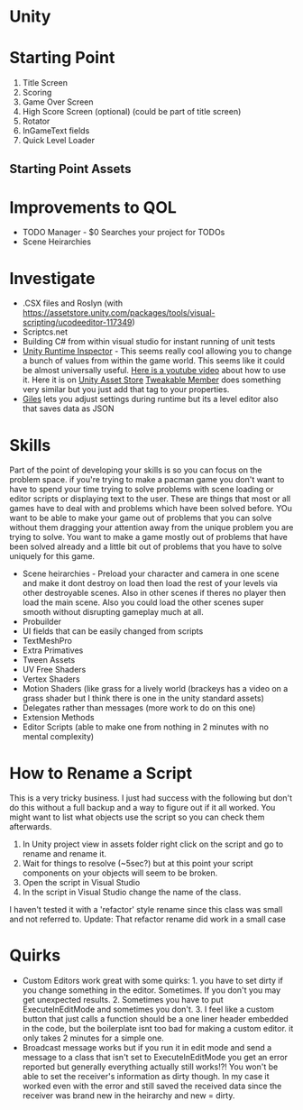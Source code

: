 # Unity #





# Starting Point #
1. Title Screen
2. Scoring
3. Game Over Screen
4. High Score Screen (optional) (could be part of title screen)
5. Rotator
6. InGameText fields
7. Quick Level Loader

## Starting Point Assets ##



# Improvements to QOL #
* TODO Manager - $0 Searches your project for TODOs
* Scene Heirarchies



# Investigate #
* .CSX files and Roslyn (with https://assetstore.unity.com/packages/tools/visual-scripting/ucodeeditor-117349)
* Scriptcs.net
* Building C# from within visual studio for instant running of unit tests
* [Unity Runtime Inspector](https://github.com/yasirkula/UnityRuntimeInspector) - This seems really cool allowing you to change a bunch of values from within the game world.  This seems like it could be almost universally useful. [Here is a youtube video](https://www.youtube.com/watch?v=bpy4yAUHNps) about how to use it.  Here it is on [Unity Asset Store](https://assetstore.unity.com/packages/tools/gui/runtime-inspector-hierarchy-111349?aid=1011lQ8D&cid=1100l6EZxMsF&utm_source=aff)  [Tweakable Member](https://gist.github.com/Danik/85d4a7b6d344e69c7579) does something very similar but you just add that tag to your properties.
* [Giles](https://github.com/Unity-Technologies/giles) lets you adjust settings during runtime but its a level editor also that saves data as JSON



# Skills #
Part of the point of developing your skills is so you can focus on the problem space.  if you're trying to make a pacman game you don't want to have to spend your time trying to solve problems with scene loading or editor scripts or displaying text to the user.  These are things that most or all games have to deal with and problems which have been solved before.  YOu want to be able to make your game out of problems that you can solve without them dragging your attention away from the unique problem you are trying to solve.  You want to make a game mostly out of problems that have been solved already and a little bit out of problems that you have to solve uniquely for this game.  

* Scene heirarchies - Preload your character and camera in one scene and make it dont destroy on load then load the rest of your levels via other destroyable scenes.  Also in other scenes if theres no player then load the main scene.  Also you could load the other scenes super smooth without disrupting gameplay much at all.
* Probuilder
* UI fields that can be easily changed from scripts
* TextMeshPro
* Extra Primatives
* Tween Assets
* UV Free Shaders
* Vertex Shaders
* Motion Shaders (like grass for a lively world (brackeys has a video on a grass shader but I think there is one in the unity standard assets)
* Delegates rather than messages (more work to do on this one)
* Extension Methods
* Editor Scripts (able to make one from nothing in 2 minutes with no mental complexity)


# How to Rename a Script #
This is a very tricky business.  I just had success with the following but don't do this without a full backup and a way to figure out if it all worked.  You might want to list what objects use the script so you can check them afterwards.

1. In Unity project view in assets folder right click on the script and go to rename and rename it. 
2. Wait for things to resolve (~5sec?) but at this point your script components on your objects will seem to be broken. 
3. Open the script in Visual Studio
4. In the script in Visual Studio change the name of the class.

I haven't tested it with a 'refactor' style rename since this class was small and not referred to.   Update: That refactor rename did work in a small case

# Quirks #
* Custom Editors work great with some quirks: 1. you have to set dirty if you change something in the editor.  Sometimes.  If you don't you may get unexpected results.  2. Sometimes you have to put ExecuteInEditMode and sometimes you don't.  3.  I feel like a custom button that just calls a function should be a one liner header embedded in the code, but the boilerplate isnt too bad for making a custom editor.  it only takes 2 minutes for a simple one.
* Broadcast message works but if you run it in edit mode and send a message to a class that isn't set to ExecuteInEditMode you get an error reported but generally everything actually still works!?!  You won't be able to set the receiver's information as dirty though.  In my case it worked even with the error and still saved the received data since the receiver was brand new in the heirarchy and new = dirty.